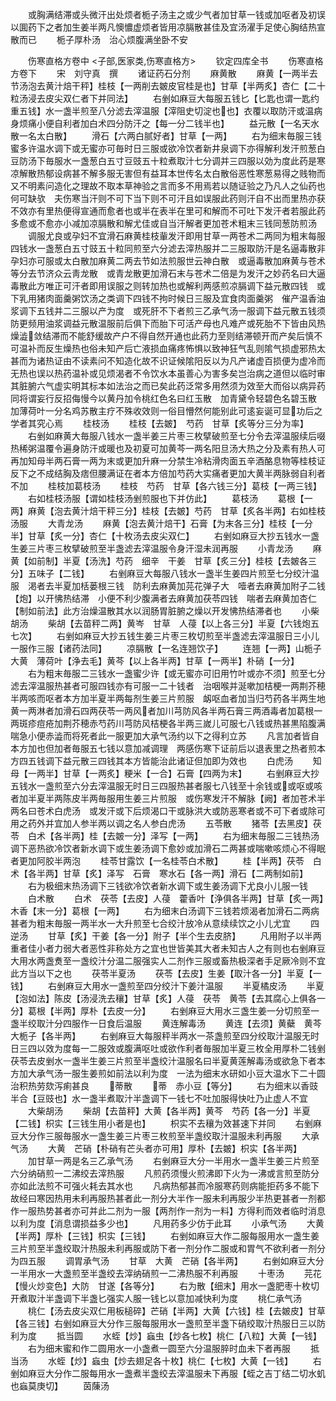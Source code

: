<!-- { "loadSidebar": true } -->
　　或胸满结滞或头微汗出处烦者栀子汤主之或少气者加甘草一钱或加呕者及初误以圎药下之者加生姜半两凡懊憹虚烦者皆用凉膈散甚佳及宜汤濯手足使心胸结热宣散而已
　　栀子厚朴汤　治心烦腹满坐卧不安















　　伤寒直格方卷中
<子部,医家类,伤寒直格方>
　　钦定四库全书
　　伤寒直格方卷下
　　宋　刘守真　撰
　　诸证药石分剂
　　麻黄散
　　麻黄【一两半去节汤泡去黄汁焙干秤】桂枝【一两削去皴皮官桂是也】甘草【半两炙】杏仁【二十粒汤浸去皮尖双仁者下并同法】
　　右剉如麻豆大每服五钱匕【匕匙也谓一匙约重五钱】水一盏半煎至八分滤去滓温服【滓阻史切淀也也】衣覆以取防汗或温病身烦痛小便自利者加白术四分防汗之【每一分二钱半也】
　　益元散【一名天水散一名太白散】
　　滑石【六两白腻好者】甘草【一两】
　　右为细末毎服三钱蜜多许温水调下或无蜜亦可毎时日三服或欲冷饮者新井泉调下亦得解利发汗煎葱白豆防汤下毎服水一盏葱白五寸豆豉五十粒煮取汁七分调并三四服以効为度此药是寒凉解散热郁设病甚不解多服无害但有益耳本世传名太白散俗恶性寒葱易得之贱物而又不明素问造化之理故不取本草神验之言而多不用焉若以随证验之乃凡人之仙药也何可缺欤　夫伤寒当汗则不可下当下则不可汗且如误服此药则汗自不出而里热亦获不效亦有里热便得宣通而愈者也或半在表半在里可和解而不可吐下发汗者若服此药多愈或不愈亦小减加凉膈散和解尤佳或自当汗解者更加苍术粗末三钱同葱防煎汤
　　调服尤良或孕妇不宜滑石麻黄桂枝軰发汗即用甘草一两苍术二两同为粗末每服四钱水一盏葱白五寸豉五十粒同煎至六分滤去滓热服并二三服取防汗是名逼毒散非孕妇亦可服或太白散加麻黄二两去节如法煎服世云神白散　或逼毒散加麻黄与苍术等分去节济众云靑龙散　或青龙散更加滑石末与苍术二倍是为发汗之妙药名曰大逼毒散此方唯正可汗者即用误服之则转加热也或解利两感煎凉膈调下益元散四钱　或下乳用猪肉面羹粥饮汤之类调下四钱不拘时候日三服及宜食肉面羹粥　催产温香油浆调下五钱并二三服以产为度　或死肝不下者煎三乙承气汤一服调下益元散五钱须防更频用油浆调益元散温服前后俱下而胎下可活产母也凡难产或死胎不下皆由风热燥澁敛结滞而不能舒缓故产户不得自然开通也此药力至则结滞顿开而产矣后慎不可温补而反生燥热也俗未知产后亡液损血痛疼怖惧以致神狂气乱则隂气损虚邪热太甚而为诸热证由不读素问不知造化故不识证候隂阳反以为凡产诸虚百损便为虚冷而无热也误以热药温补或见烦渴者不令饮水本虽善心为害多矣岂治病之道但以临时审其脏腑六气虚实明其标本如法治之而已矣此药泛常多用然须为效至大而俗以病异药同将谓妄行反招侮慢今以黄丹加令桃红色名曰红玉散　加青黛令轻碧色名碧玉散　加薄荷叶一分名鸡苏散主疗不殊收效则一俗目懵然何能别此可逺妄诞可显功后之学者其究心焉
　　桂枝汤
　　桂枝【去皴】　芍药　甘草【炙等分三分为率】
　　右剉如麻黄大毎服八钱水一盏半姜三片枣三枚擘破煎至七分令去滓温服续后啜热稀粥温覆令遍身防汗或暖也及初夏可加黄芩一两名阳旦汤大热之分及素有热人可再加知母半两石膏一两为末或更加升麻一分禁生冷粘滑肉面五辛酒酪息物等桂枝证反下之不成结胸及痞但腰满证在者本方倍加芍药大实痛者更加大黄半两脉弱自利者不加
　　桂枝加葛枝汤
　　桂枝　芍药　甘草【各六钱三分】葛枝【一两三钱】
　　右如桂枝汤服【谓如桂枝汤剉煎服也下并仿此】
　　葛枝汤
　　葛根【一两】麻黄【泡去黄汁焙干秤三分】桂枝【去皴】芍药　甘草【炙各半两】右如桂枝汤服
　　大青龙汤
　　麻黄【泡去黄汁焙干】石膏【为末各三分】桂枝【一分半】甘草【炙一分】杏仁【十枚汤去皮尖双仁】
　　右剉如麻豆大抄五钱水一盏生姜三片枣三枚擘破煎至半盏滤去滓温服令身汗湿未润再服
　　小青龙汤
　　麻黄【如前制】半夏【汤洗】芍药　细辛　干姜　甘草【炙三分】桂枝【去皴各三分】五味子【二钱】
　　右剉麻豆大每服八钱水一盏半生姜四片煎至七分绞汁温服　渇者去半夏加栝蒌根三钱　防利去麻黄加芫花弹子大　噎者去麻黄加附子二钱【炮】以开怫热结滞　小便不利少腹满者去麻黄加茯苓四钱　喘者去麻黄加杏仁【制如前法】此方治燥温散其水以润肠胃脏腑之燥以开发怫热结滞者也
　　小柴胡汤
　　柴胡【去苗秤二两】黄岑　甘草　人葠【以上各三分】半夏【六钱炮五七次】
　　右剉如麻豆大抄五钱生姜三片枣三枚切煎至半盏滤去滓温服日三小儿一服作三服【诸药法同】
　　凉膈散【一名连翘饮子】
　　连翘【一两】山栀子　大黄　薄荷叶【浄去毛】黄芩【以上各半两】甘草【一两半】朴硝【一分】
　　右为粗末毎服二三钱水一盏蜜少许【或无蜜亦可旧用竹叶或亦不须】煎至七分滤去滓温服热甚者可服四钱亦有可服一二十钱者　治咽喉并涎嗽加桔梗一两荆芥穂半两咳而呕者本方加半夏半两每剂生姜三片煎服　衂呕血者加当归芍药各半两生地黄一两淋者加滑石四两茯苓一两风者加川芎防风各半两石膏三两酒毒者加葛根一两斑疹痘疮加荆芥穂赤芍药川芎防风桔梗各半两三嵗儿可服七八钱或热甚黒陷腹满喘急小便赤澁而将死者此一服更加大承气汤约以下之得利立苏
　　凡言加者皆自本方加也但加者毎服五七钱以意加减调理　两感伤寒下证前后以退表里之热者煎本方四五钱调下益元散三四钱其本方皆能治此诸证但加即为效也
　　白虎汤
　　知母【一两半】甘草【一两炙】粳米【一合】石膏【四两为末】
　　右剉麻豆大抄五钱水一盏煎至六分去滓温服无时日三四服热甚者服七八钱至十余钱或或呕或咳者加半夏半两陈皮半两毎服用生姜三片煎服　或伤寒发汗不解脉【阙】者加苍术半两名曰苍术白虎汤　或发汗或下后烦渴口干或脉洪大或防恶寒者或不可下者或除可用之药外并宜加人参半两以调之名人参白虎汤
　　五苓散
　　猪苓【去黑皮】茯苓　白术【各半两】桂【去皴一分】泽写【一两】
　　右为细末毎服二三钱热汤调下恶热欲冷饮者新水调下或生姜汤调下愈妙或加滑石二两甚或喘嗽咳烦心不得眠者更加阿胶半两泡
　　桂苓甘露饮【一名桂苓白术散】
　　桂【半两】茯苓　白术【各半两】甘草【炙】泽写　石膏　寒水石【各一两】滑石【二两制如前】
　　右为极细末热汤调下三钱欲冷饮者新水调下或生姜汤调下尤良小儿服一钱
　　白术散
　　白术　茯苓【去皮】人葠　藿香叶【浄俱各半两】甘草【炙一两】木香【末一分】葛根【一两】
　　右为细末白汤调下三钱若烦渴者加滑石二两病甚者为粗末毎服一两半水一大升煎至七合绞汁放冷从意续续饮之小儿尤宜
　　四逆汤
　　甘草【炙】干姜【各一分】附子【半个生去皮脐】
　　凡用附子以半两重者佳小者力弱大者恶性非称处方之宜也世皆美其大者未知古人之有则也右剉麻豆大用水两盏煑至一盏绞汁分温二服强实人二剂作三服或畜热极深者手足厥冷则不宜此方当以下之也
　　茯苓半夏汤
　　茯苓【去皮】生姜【取汁各一分】半夏【一钱】
　　右剉麻豆大用水一盏煎至四分绞汁下姜汁温服
　　半夏橘皮汤
　　半夏【泡如法】陈皮【汤浸洗去穰】甘草【炙】人葠　茯苓　黄苓【去其腐心上俱各一分】葛根【半两】厚朴【去皮一分】
　　右剉麻豆大用水三盏生姜一分切煎至一盏半绞取汁分四服作一日食后温服
　　黄连解毒汤
　　黄连【去须】黄蘗　黄芩　大栀子【各半两】
　　右剉麻豆大每服秤半两水一茶盏煎至四分绞取汁温服无时日三四以效为度每一二服效或腹满呕吐或欲作利者毎服加半夏三枚全用厚朴二钱剉茯苓去皮剉水一盏半生姜三片煎至半盏绞汁温服名曰半夏黄莲解毒汤或欲急下者本方加大承气汤一服生姜煎如前法以利为度　一法为细末水研如小豆大温水下二十圆治积热劳欬泻痢甚良
　　蒂散
　　蒂　赤小豆【等分】
　　右为细末以香豉半合【豆豉也】水一盏半煮取汁半盏调下一钱七不吐加服得快吐乃止虚人不宜
　　大柴胡汤
　　柴胡【去苗秤】大黄【各半两】黄芩　芍药【各一分】半夏【二钱】枳实【三钱生用小者是也】
　　枳实不去穰为效甚速下并同
　　右剉麻豆大分作三服毎服水一盏生姜三片枣三枚煎至半盏绞取汁温服未利再服
　　大承气汤
　　大黄　芒硝【朴硝有芒头者亦可用】厚朴【去皴】枳实【各半两】
　　加甘草一两是名三乙承气汤
　　右剉麻豆大分一半用水一盏半生姜三片煎至六分纳硝煎一二沸绞去滓热服
　　凡煎药须慢火煎沸即下火为一沸或言煎至防分亦如此法煎不可强火耗去其水也
　　凡病热郁甚而冷服寒药则病能拒药多不能下故经曰寒因热用未利再服热甚者此一剂分大半作一服未利再服少半热更甚者一剂都作一服热势甚者亦可并此二剂为一服【两剂作一剂为一料】方得利而效者临时消息以利为度【消息谓损益多少也】
　　凡用药多少仿于此耳
　　小承气汤
　　大黄【半两】厚朴【三钱】枳实【三钱】
　　右剉如麻豆大作二服每服用水一盏生姜三片煎至半盏绞取汁热服未利再服或防下者一剂分作二服或和胃气不欲利者一剂分为四五服
　　调胃承气汤
　　甘草　大黄　芒硝【各半两】
　　右剉如麻豆大分一半用水一大盏煎至半盏绞去滓纳硝煎一二沸热服不利再服
　　十枣汤
　　芫花【慢火炒变色】大防　甘遂【各等分】
　　右为散【细末】用水一盏肥枣十枚切开煮取汁半盏调下半盏匕强实人服一钱匕以意加减快利为度
　　桃仁承气汤
　　桃仁【汤去皮尖双仁用板槌碎】芒硝【半两】大黄【六钱】桂【去皴皮】甘草【各三钱】右剉如麻豆大分作三服每服用水一盏煎至半盏下硝绞取汁热服日三以防利为度
　　抵当圆
　　水蛭【炒】蝱虫【炒各七枚】桃仁【八粒】大黄【一钱】
　　右为细末蜜和作二圆用水一小盏煮一圆至六分温服脺时血未下者再服
　　抵当汤
　　水蛭【炒】蝱虫【炒去翅足各十枚】桃仁【七枚】大黄【一钱】
　　右剉如麻豆大分作二服每用水一盏煮半盏绞去滓温服未下再服【蛭之吉丁结二切水虮也蝱莫庚切】
　　茵蔯汤
